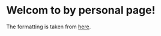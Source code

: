 # Welcom to by personal page!

The formatting is taken from [here](http://rmarkdown.rstudio.com/rmarkdown_websites.html).
